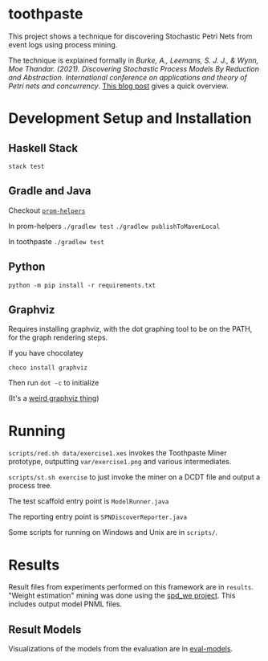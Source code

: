 # toothpaste

This project shows a technique for discovering Stochastic Petri Nets from event logs using process mining.

The technique is explained formally in *Burke, A., Leemans, S. J. J., & Wynn, Moe Thandar. (2021). Discovering Stochastic Process Models By Reduction and Abstraction. International conference on applications and theory of Petri nets and concurrency*. [This blog post](https://adamburkeware.net/2021/08/02/toothpaste.html) gives a quick overview.


# Development Setup and Installation

## Haskell Stack

`stack test`

## Gradle and Java

Checkout [`prom-helpers`](https://github.com/adamburkegh/prom-helpers)

In prom-helpers
`./gradlew test`
`./gradlew publishToMavenLocal`

In toothpaste
`./gradlew test`

## Python

`python -m pip install -r requirements.txt`

## Graphviz

Requires installing graphviz, with the dot graphing tool to be on the PATH, for the graph rendering steps.

If you have chocolatey

`choco install graphviz`

Then run `dot -c` to initialize

(It's a [weird graphviz thing](https://stackoverflow.com/a/62549025/5729872))



# Running
`scripts/red.sh data/exercise1.xes` invokes the Toothpaste Miner prototype, outputting `var/exercise1.png` and various intermediates.

`scripts/st.sh exercise` to just invoke the miner on a DCDT file and output a process tree.

The test scaffold entry point is `ModelRunner.java`

The reporting entry point is `SPNDiscoverReporter.java`

Some scripts for running on Windows and Unix are in `scripts/`.

# Results

Result files from experiments performed on this framework are in `results`. "Weight estimation" mining was done using the [spd\_we project](https://github.com/adamburkegh/spd_we). This includes output model PNML files.

## Result Models

Visualizations of the models from the evaluation are in [eval-models](eval-models/).
